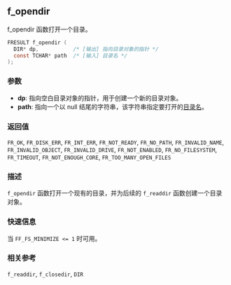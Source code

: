 ## f_opendir

f_opendir 函数打开一个目录。

```c
FRESULT f_opendir (
  DIR* dp,           /* [输出] 指向目录对象的指针 */
  const TCHAR* path  /* [输入] 目录名 */
);
```

### 参数

*   **dp**: 指向空白目录对象的指针，用于创建一个新的目录对象。
*   **path**: 指向一个以 null 结尾的字符串，该字符串指定要打开的[目录名](filename.md)。

### 返回值

`FR_OK`, `FR_DISK_ERR`, `FR_INT_ERR`, `FR_NOT_READY`, `FR_NO_PATH`, `FR_INVALID_NAME`, `FR_INVALID_OBJECT`, `FR_INVALID_DRIVE`, `FR_NOT_ENABLED`, `FR_NO_FILESYSTEM`, `FR_TIMEOUT`, `FR_NOT_ENOUGH_CORE`, `FR_TOO_MANY_OPEN_FILES`

### 描述

`f_opendir` 函数打开一个现有的目录，并为后续的 `f_readdir` 函数创建一个目录对象。

### 快速信息

当 `FF_FS_MINIMIZE <= 1` 时可用。

### 相关参考

`f_readdir`, `f_closedir`, `DIR`
